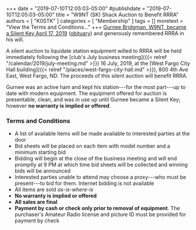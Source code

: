 +++
date = "2019-07-10T12:05:03-05:00"
#publishdate = "2019-07-10T12:05:03-05:00"
title = "W9NT (SK) Shack Auction to Benefit RRRA"
authors = [ "K0STK" ]
categories = [ "Membership" ]
tags = []
moretext = "View the Terms and Conditions..."
+++
[Gurnee Bridgman, W9NT, became a Silent Key April 17, 2019](https://rrra.org/sk/w9nt/) ([obituary](http://silentkeyhq.com/main.php?p=bin/NSKALookup.php&dlnk=&call=W9NT&uid=0991555725179696)) and generously remembered RRRA in his will.

A silent auction to liquidate station equipment willed to RRRA will be
held immediately following the
[club's July business meeting]({{< relref "/calendar/2019/july-meeting.md" >}})
16 July, 2019, at the
[West Fargo City Hall building]({{< relref "/places/west-fargo-city-hall.md" >}}),
800 4th Ave East, West Fargo, ND. The proceeds of this silent auction will
benefit RRRA.

Gurnee was an active ham and kept his station---for the most part---up
to date with modern equipment. The equipment offered for auction is
presentable, clean, and was in use up until Gurnee became a Silent Key;
however **no warranty is implied or offered**.

<!--more-->

### Terms and Conditions

* A list of available items will be made available to interested parties at the door 
* Bid sheets will be placed on each item with model number and a minimum starting bid
* Bidding will begin at the close of the business meeting and will end promptly at 9 PM at which time bid sheets will be collected and winning bids will be announced
* Interested parties unable to attend may choose a proxy---who must be present---to bid for them. Internet bidding is not available
* All items are sold *as-is-where-is*
* **No warranty is implied or offered**
* **All sales are final**
* **Payment by cash or check only prior to removal of equipment**. The purchaser's Amateur Radio license and picture ID must be provided for payment by check

